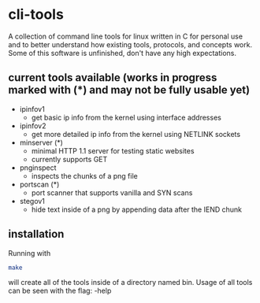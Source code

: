 # cli-tools 

A collection of command line tools for linux written in C for personal use and to better understand how existing tools, protocols, and concepts work. Some of this software is unfinished, don't have any high expectations. 


## current tools available (works in progress marked with (*) and may not be fully usable yet)

* ipinfov1
  * get basic ip info from the kernel using interface addresses
* ipinfov2
  * get more detailed ip info from the kernel using NETLINK sockets
* minserver (*)
  * minimal HTTP 1.1 server for testing static websites 
  * currently supports GET
* pnginspect
  * inspects the chunks of a png file
* portscan (*)
  * port scanner that supports vanilla and SYN scans 
* stegov1
  * hide text inside of a png by appending data after the IEND chunk 

<!-- ## dependencies 
* zlib   -->


## installation

Running with 
```bash
make 
```
will create all of the tools inside of a directory named bin. 
Usage of all tools can be seen with the flag: -help

